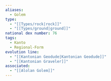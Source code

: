```yaml
---
aliases:
  - Golem
type:
  - "[[Types/rock|rock]]"
  - "[[Types/ground|ground]]"
national dex number: 76
tags:
  - Kanto
  - Regional-Form
evolution line:
  - "[[Kantonian Geodude|Kantonian Geodude]]"
  - "[[Kantonian Graveler]]"
associated:
  - "[[Alolan Golem]]"
---
```

